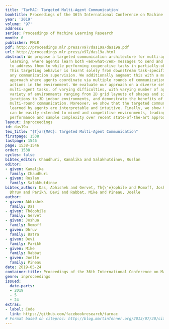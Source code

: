 ```yaml
---
title: 'TarMAC: Targeted Multi-Agent Communication'
booktitle: Proceedings of the 36th International Conference on Machine Learning
year: '2019'
volume: '97'
address: 
series: Proceedings of Machine Learning Research
month: 0
publisher: PMLR
pdf: http://proceedings.mlr.press/v97/das19a/das19a.pdf
url: http://proceedings.mlr.press/v97/das19a.html
abstract: We propose a targeted communication architecture for multi-agent reinforcement
  learning, where agents learn both <em>what</em> messages to send and <em>whom</em>
  to address them to while performing cooperative tasks in partially-observable environments.
  This targeting behavior is learnt solely from downstream task-specific reward without
  any communication supervision. We additionally augment this with a multi-round communication
  approach where agents coordinate via multiple rounds of communication before taking
  actions in the environment. We evaluate our approach on a diverse set of cooperative
  multi-agent tasks, of varying difficulties, with varying number of agents, in a
  variety of environments ranging from 2D grid layouts of shapes and simulated traffic
  junctions to 3D indoor environments, and demonstrate the benefits of targeted and
  multi-round communication. Moreover, we show that the targeted communication strategies
  learned by agents are interpretable and intuitive. Finally, we show that our architecture
  can be easily extended to mixed and competitive environments, leading to improved
  performance and sample complexity over recent state-of-the-art approaches.
layout: inproceedings
id: das19a
tex_title: "{T}ar{MAC}: Targeted Multi-Agent Communication"
firstpage: 1538
lastpage: 1546
page: 1538-1546
order: 1538
cycles: false
bibtex_editor: Chaudhuri, Kamalika and Salakhutdinov, Ruslan
editor:
- given: Kamalika
  family: Chaudhuri
- given: Ruslan
  family: Salakhutdinov
bibtex_author: Das, Abhishek and Gervet, Th{\'e}ophile and Romoff, Joshua and Batra,
  Dhruv and Parikh, Devi and Rabbat, Mike and Pineau, Joelle
author:
- given: Abhishek
  family: Das
- given: Théophile
  family: Gervet
- given: Joshua
  family: Romoff
- given: Dhruv
  family: Batra
- given: Devi
  family: Parikh
- given: Mike
  family: Rabbat
- given: Joelle
  family: Pineau
date: 2019-05-24
container-title: Proceedings of the 36th International Conference on Machine Learning
genre: inproceedings
issued:
  date-parts:
  - 2019
  - 5
  - 24
extras:
- label: Code
  link: https://github.com/facebookresearch/tarmac
# Format based on citeproc: http://blog.martinfenner.org/2013/07/30/citeproc-yaml-for-bibliographies/
---
```

